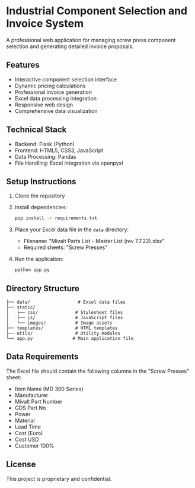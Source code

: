# Industrial Component Selection and Invoice System

A professional web application for managing screw press component selection and generating detailed invoice proposals.

## Features

- Interactive component selection interface
- Dynamic pricing calculations
- Professional invoice generation
- Excel data processing integration
- Responsive web design
- Comprehensive data visualization

## Technical Stack

- Backend: Flask (Python)
- Frontend: HTML5, CSS3, JavaScript
- Data Processing: Pandas
- File Handling: Excel integration via openpyxl

## Setup Instructions

1. Clone the repository
2. Install dependencies:
   ```bash
   pip install -r requirements.txt
   ```
3. Place your Excel data file in the `data` directory:
   - Filename: "Mivalt Parts List - Master List (rev 7.7.22).xlsx"
   - Required sheets: "Screw Presses"

4. Run the application:
   ```bash
   python app.py
   ```

## Directory Structure

```
├── data/                  # Excel data files
├── static/               
│   ├── css/              # Stylesheet files
│   ├── js/               # JavaScript files
│   └── images/           # Image assets
├── templates/            # HTML templates
├── utils/                # Utility modules
└── app.py               # Main application file
```

## Data Requirements

The Excel file should contain the following columns in the "Screw Presses" sheet:
- Item Name (MD 300 Series)
- Manufacturer
- Mivalt Part Number
- GDS Part No
- Power
- Material
- Lead Time
- Cost (Euro)
- Cost USD
- Customer 100%

## License

This project is proprietary and confidential.

